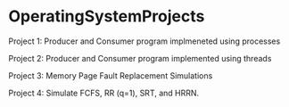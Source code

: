 # OperatingSystemProjects

Project 1: Producer and Consumer program implmeneted using processes


Project 2: Producer and Consumer program implemented using threads


Project 3: Memory Page Fault Replacement Simulations


Project 4: Simulate FCFS, RR (q=1), SRT, and HRRN. 


